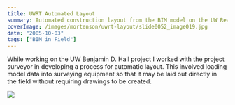```yaml
---
title: UWRT Automated Layout
summary: Automated construction layout from the BIM model on the UW Reasearch and Technology project
coverImage: /images/mortenson/uwrt-layout/slide0052_image019.jpg
date: "2005-10-03"
tags: ["BIM in Field"]
---
```


While working on the UW Benjamin D. Hall project I worked with the project surveyor in developing a process for automatic layout. This involved loading model data into surveying equipment so that it may be laid out directly in the field without requiring drawings to be created.

![](/images/mortenson/uwrt-layout/slide0052_image021.jpg)
